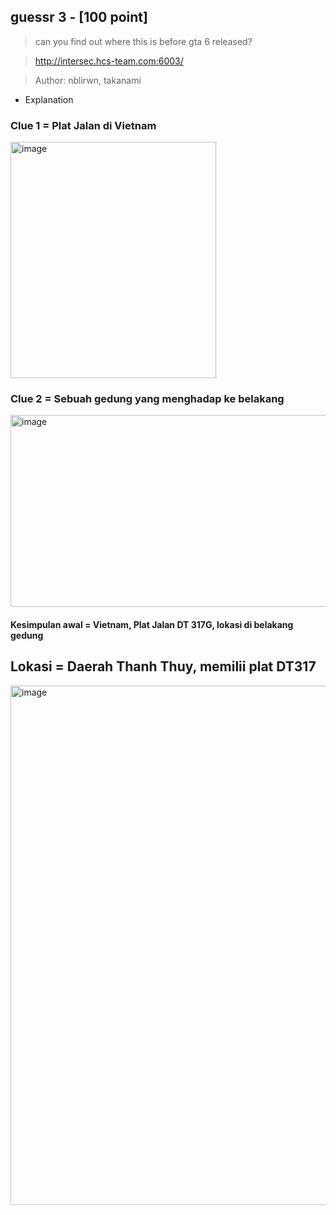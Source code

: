 ## guessr 3 - [100 point]


> can you find out where this is before gta 6 released?

> http://intersec.hcs-team.com:6003/

> Author: nblirwn, takanami

- Explanation
### Clue 1 = Plat Jalan di Vietnam
<img width="329" height="378" alt="image" src="https://github.com/user-attachments/assets/7a461e84-08dd-4989-9817-29fb8903924d" />

###

### Clue 2 = Sebuah gedung yang menghadap ke belakang
<img width="513" height="307" alt="image" src="https://github.com/user-attachments/assets/c8aeee81-47b5-449d-a958-afcf16df9629" />




#### Kesimpulan awal = Vietnam, Plat Jalan DT 317G, lokasi di belakang gedung


## Lokasi = Daerah Thanh Thuy, memilii plat DT317
<img width="703" height="831" alt="image" src="https://github.com/user-attachments/assets/a41d7cf0-530b-42d6-9614-b3a6e2be2d67" />








  <br>
  <br>
